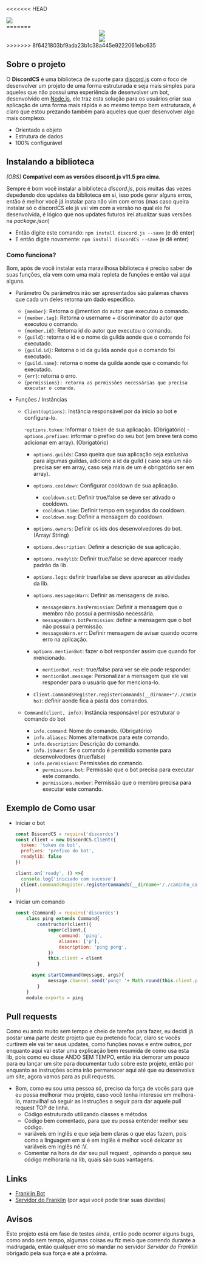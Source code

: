 <<<<<<< HEAD
<div><a href="https://nodei.co/npm/discordcs/"><img src="https://nodei.co/npm-dl/discordcs.png"></a></div>
=======
<div style="text-align: center; margin: 0 auto;">
  <center><img src="https://i.imgur.com/OwYlBJe.png" width="auto" /></center></div>
<div><center><a href="https://nodei.co/npm/discordcs/"><img src="https://nodei.co/npm-dl/discordcs.png"></a></div>
>>>>>>> 8f6421803bf9ada23b1c38a445e9222061ebc635



## Sobre o projeto
O **DiscordCS** é uma biblioteca de suporte para [discord.js](https://discord.js.org/#/docs/main/stable/class/Guild) com o foco de desenvolver um projeto de uma forma estruturada e seja mais simples para aqueles que não possui uma experiência de desenvolver um bot, desenvolvido em   [Node.js](https://nodejs.org), ele traz esta solução para os usuários criar sua aplicação de uma forma mais rápida e ao mesmo tempo bem estruturada, é claro que estou prezando também para aqueles que quer desenvolver algo mais complexo.

- Orientado a objeto
- Estrutura de dados
- 100% configurável

## Instalando a biblioteca
*[OBS]* **Compatível com as versões discord.js v11.5 pra cima.**  

Sempre é bom você instalar a biblioteca *discord.js*, pois muitas das vezes depedendo dos updates da biblioteca em si, isso pode gerar alguns erros, então é melhor você já instalar para não vim com erros (mas caso queira instalar só o discordCS ele já vai vim com a versão no qual ele foi desenvolvida, é lógico que nos updates futuros irei atualizar suas versões na *package.json*)
- Então digite este comando: `npm install discord.js --save` (e dê enter)
- E então digite novamente: `npm install discordCS --save` (e dê enter)

### Como funciona? 
Bom, após de você instalar esta maravilhosa biblioteca é preciso saber de suas funções, ela vem com uma mala repleta de funções e então vai aqui alguns.
  - Parâmetro
    Os parâmetros irão ser apresentados são palavras chaves que cada um deles retorna um dado especifico.
    - `{member}`: Retorna o @mention do autor que executou o comando.
    - `{member.tag}`: Retorna o username + discriminator do autor que executou o comando.
    - `{member.id}`: Retorna id do autor que executou o comando.
    - `{guild}`: retorna o id e o nome da guilda aonde que o comando foi executado.
    - `{guild.id}`: Retorna o id da guilda aonde que o comando foi executado.
    - `{guild.name}`: retorna o nome da guilda aonde que o comando foi executado.
    - `{err}`: retorna o erro.
    - `{permissions}: retorna as permissões necessárias que precisa executar o comando.`

  - Funções / Instâncias
    - `Client(options)`: Instância responsável por da inicio ao bot e configura-lo.

      -`options.token`: Informar o token de sua aplicação. (Obrigatório)
      -`options.prefixes`: informar o prefixo do seu bot (em breve terá como adicionar em array). (Obrigatório)
      - `options.guilds`: Caso queira que sua aplicação seja exclusiva para algumas guildas, adicione a id da guild ( caso seja um não precisa ser em array, caso seja mais de um é obrigatório ser em array).
      - `options.cooldown`: Configurar cooldown de sua aplicação.
          - `cooldown.set`: Definir true/false se deve ser ativado o cooldown.
          - `cooldown.time`: Definir tempo em segundos do cooldown.
          - `cooldown.msg`: Definir a mensagem do cooldown.
      - `options.owners`: Definir os ids dos desenvolvedores do bot. (Array/ String)
      - `options.description`: Definir a descrição de sua aplicação.
      - `options.readylib`: Definir true/false se deve aparecer ready padrão da lib.
      - `options.logs`: definir true/false se deve aparecer as atividades da lib.
      - `options.messagesWarn`: Definir as mensagens de aviso.
          - `messagesWarn.hasPermission`: Definir a mensagem que o membro não possui a permissão necessária.
          - `messagesWarn.botPermission`: definir a mensagem que o bot não possui a permissão.
          - `messagesWarn.err`: Definir mensagem de avisar quando ocorre erro na aplicação.
      - `options.mentionBot`: fazer o bot responder assim que quando for mencionado.
          - `mentionBot.rest`: true/false para ver se ele pode responder.
          - `mentionBot.message`: Personalizar a mensagem que ele vai responder para o usuário que for menciona-lo.

      - `Client.CommandsRegister.registerCommands(__dirname+"/./caminho)`: definir aonde fica a pasta dos comandos.

    - `Command(client, info)`: Instância responsável por estruturar o comando do bot

        - `info.command`: Nome do comando. (Obrigatório)
        - `info.aliases`: Nomes alternativos para este comando.
        - `info.description`: Descrição do comando.
        - `info.isOwner`: Se o comando é permitido somente para desenvolvedores (true/false)
        - `info.permissions`: Permissões do comando.
          - `permissions.bot`: Permissão que o bot precisa para executar este comando.
          - `permissions.member`: Permissão que o membro precisa para executar este comando.


## Exemplo de Como usar
  - Iniciar o bot
      ```js
      const DiscordCS = require('discordcs')
      const client = new DiscordCS.Client({
        token: 'token do bot',
        prefixes: 'prefixo do bot',
        readylib: false
      })

      client.on('ready', () =>{
        console.log('iniciado com sucesso')
        client.CommandsRegister.registerCommands(__dirname+'/./caminho_command')
      })
      ```
  - Iniciar um comando
    ```js
    const {Command} = require('discordcs')
        class ping extends Command{
            constructor(client){
                super(client,{
                    command: 'ping',
                    aliases: ['p'],
                    description: 'ping pong',
                })
                this.client = client
            }

          async startCommand(message, args){
                message.channel.send('pong! '+ Math.round(this.client.ping))
            }
        }
        module.exports = ping
    ```
## Pull requests
  Como eu ando muito sem tempo e cheio de tarefas para fazer, eu decidi já postar uma parte deste projeto que eu pretendo focar, claro se vocês curtirem ele vai ter seus updates, como funções novas e entre outros, por enquanto aqui vai estar uma explicação bem resumida de como usa esta lib, pois como eu disse ANDO SEM TEMPO, então iria demorar um pouco para eu lançar um site para documentar tudo sobre este projeto, então por enquanto as instruções acima irão permanecer aqui até que eu desenvolva um site, agora vamos para as pull requests.

  - Bom, como eu sou uma pessoa só, preciso da força de vocês para que eu possa melhorar meu projeto, caso você tenha interesse em melhora-lo, maravilha! só seguir as instruções a seguir para dar aquele pull request TOP de linha.
    * Código estruturado utilizando classes e métodos
    * Código bem comentado, para que eu possa entender melhor seu código.
    * variáveis em inglês e que seja bem claras o que elas fazem, pois como a linguagem em si é em inglês é melhor você delcarar as variáveis em inglês né :V.
    * Comentar na hora de dar seu pull request , opinando o porque seu código melhoraria na lib, quais são suas vantagens.
## Links
* [Franklin Bot](https://discordapp.com/oauth2/authorize?client_id=500473582980300801&scope=bot&permissions=8)
* [Servidor do Franklin](https://discord.gg/vwN3dJv) (por aqui você pode tirar suas dúvidas)

## Avisos
  Este projeto está em fase de testes ainda, então pode ocorrer alguns bugs, como ando sem tempo, algumas coisas eu fiz meio que correndo durante a madrugada, então qualquer erro só mandar no servidor *Servidor do Franklin* obrigado pela sua força e até a próxima.
